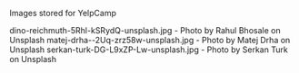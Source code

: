 Images stored for YelpCamp

  dino-reichmuth-5Rhl-kSRydQ-unsplash.jpg - Photo by Rahul Bhosale on Unsplash
  matej-drha--2Uq-zrz58w-unsplash.jpg - Photo by Matej Drha on Unsplash
  serkan-turk-DG-L9xZP-Lw-unsplash.jpg - Photo by Serkan Turk on Unsplash
